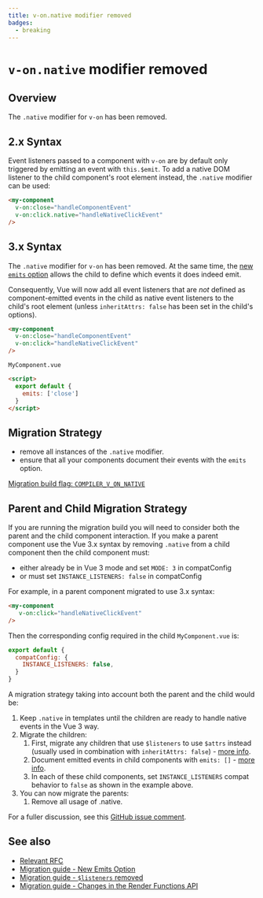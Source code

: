 ```yaml
---
title: v-on.native modifier removed
badges:
  - breaking
---
```


# `v-on.native` modifier removed <MigrationBadges :badges="$frontmatter.badges" />

## Overview

The `.native` modifier for `v-on` has been removed.

## 2.x Syntax

Event listeners passed to a component with `v-on` are by default only triggered by emitting an event with `this.$emit`. To add a native DOM listener to the child component's root element instead, the `.native` modifier can be used:

```html
<my-component
  v-on:close="handleComponentEvent"
  v-on:click.native="handleNativeClickEvent"
/>
```

## 3.x Syntax

The `.native` modifier for `v-on` has been removed. At the same time, the [new `emits` option](./emits-option.md) allows the child to define which events it does indeed emit.

Consequently, Vue will now add all event listeners that are _not_ defined as component-emitted events in the child as native event listeners to the child's root element (unless `inheritAttrs: false` has been set in the child's options).

```html
<my-component
  v-on:close="handleComponentEvent"
  v-on:click="handleNativeClickEvent"
/>
```

`MyComponent.vue`

```html
<script>
  export default {
    emits: ['close']
  }
</script>
```

## Migration Strategy

- remove all instances of the `.native` modifier.
- ensure that all your components document their events with the `emits` option.

[Migration build flag: `COMPILER_V_ON_NATIVE`](../migration-build.html#compat-configuration)

## Parent and Child Migration Strategy

If you are running the migration build you will need to consider both the parent and the child component interaction. If you make a parent component use the Vue 3.x syntax by removing `.native` from a child component then the child component must:

- either already be in Vue 3 mode and set `MODE: 3` in compatConfig
- or must set `INSTANCE_LISTENERS: false` in compatConfig

For example, in a parent component migrated to use 3.x syntax:

```html
<my-component
   v-on:click="handleNativeClickEvent"
/>
```

Then the corresponding config required in the child `MyComponent.vue` is:

```javascript
export default {
  compatConfig: {
    INSTANCE_LISTENERS: false,
  }
}
```

A migration strategy taking into account both the parent and the child would be:

1. Keep `.native` in templates until the children are ready to handle native events in the Vue 3 way.
2. Migrate the children:
    1. First, migrate any children that use `$listeners` to use `$attrs` instead (usually used in combination with `inheritAttrs: false`) - [more info](listeners-removed.html).
    2. Document emitted events in child components with `emits: []` - [more info](emits-option.html).
    3. In each of these child components, set `INSTANCE_LISTENERS` compat behavior to `false` as shown in the example above.
3. You can now migrate the parents:
    1. Remove all usage of .native.

For a fuller discussion, see this [GitHub issue comment](https://github.com/vuejs/core/issues/4566#issuecomment-917997056).


## See also

- [Relevant RFC](https://github.com/vuejs/rfcs/blob/master/active-rfcs/0031-attr-fallthrough.md#v-on-listener-fallthrough)
- [Migration guide - New Emits Option](./emits-option.md)
- [Migration guide - `$listeners` removed](./listeners-removed.md)
- [Migration guide - Changes in the Render Functions API](./render-function-api.md)

